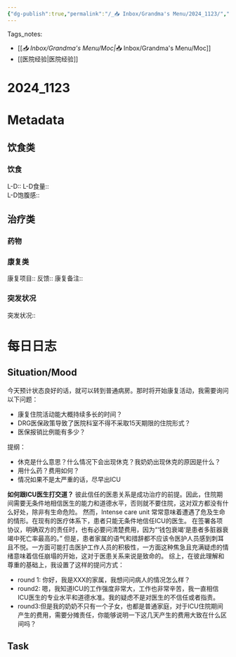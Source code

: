 ```yaml
---
{"dg-publish":true,"permalink":"/_📥 Inbox/Grandma's Menu/2024_1123/","tags":["🏥"]}
---
```


 Tags_notes: 
 - [[_📥 Inbox/Grandma's Menu/Moc\|_📥 Inbox/Grandma's Menu/Moc]]
 - [[医院经验\|医院经验]]
# 2024_1123
# Metadata
## 饮食类
### 饮食
L-D::
L-D食量::  
L-D饱腹感::
## 治疗类
### 药物

### 康复类
康复项目::
反馈:: 
康复备注::
### 突发状况
突发状况::
# 每日日志
## Situation/Mood
今天预计状态良好的话，就可以转到普通病房。那时将开始康复活动，我需要询问以下问题：
- 康复住院活动能大概持续多长的时间？
- DRG医保政策导致了医院科室不得不采取15天期限的住院形式？
- 医保报销比例能有多少？

提纲：
- 休克是什么意思？什么情况下会出现休克？我奶奶出现休克的原因是什么？
- 用什么药？费用如何？
- 情况如果不是太严重的话，尽早出ICU

**如何跟ICU医生打交道？**
彼此信任的医患关系是成功治疗的前提。因此，住院期间需要无条件地相信医生的能力和道德水平，否则就不要住院，这对双方都没有什么好处，除非有生命危险。
然而，Intense care unit 常常意味着遭遇了危及生命的情形。在现有的医疗体系下，患者只能无条件地信任ICU的医生。
在签署各项协议，明确双方的责任时，也有必要问清楚费用，因为“‘钱包衰竭‘是患者多脏器衰竭中死亡率最高的。”
但是，患者家属的语气和措辞都不应该令医护人员感到刺耳且不悦。一方面可能打击医护工作人员的积极性，一方面这种焦急且充满疑虑的情绪意味着信任崩塌的开始，这对于医患关系来说是致命的。
综上，在彼此理解和尊重的基础上，我设置了这样的提问方式：
 - round 1: 你好，我是XXX的家属，我想问问病人的情况怎么样？
 - round2: 嗯，我知道ICU的工作强度非常大，工作也非常辛苦，我一直相信ICU医生的专业水平和道德水准。我的疑虑不是对医生的不信任或者指责。
 - round3:但是我的奶奶不只有一个子女，也都是普通家庭，对于ICU住院期间产生的费用，需要分摊责任，你能够说明一下这几天产生的费用大致在什么区间吗？
## Task
